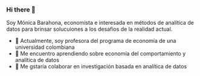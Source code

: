 ### Hi there 👋

Soy Mónica Barahona, economista e interesada en métodos de analítica de datos para brinsar solucuiones a los desafios de la realidad actual.

- 🔭 Actualmente, soy profesora del programa de economía de una universidad colombiana
- 🌱 Me encuentro aprendiendo sobre economía del comportamiento y analítica de datos
- 👯 Me gstaría colaborar en investigación basada en analítica de datos
